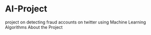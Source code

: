 # AI-Project
project on detecting fraud accounts on twitter using Machine Learning Algorithms
About the Project
